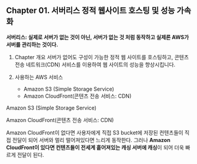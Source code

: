 ## Chapter 01. 서버리스 정적 웹사이트 호스팅 및 성능 가속화

**서버리스: 실제로 서버가 없는 것이 아닌, 서버가 없는 것 처럼 동작하고 실제론 AWS가 서버를 관리하는 것이다.**

1. Chapter 개요
   서버가 없어도 구성이 가능한 정적 웹 사이트를 호스팅하고, 콘텐츠 전송 네트워크(CDN) 서비스를 이용하여 웹 사이트의 성능을 향상시킵니다.
2. 사용하는 AWS 서비스

   - Amazon S3 (Simple Storage Service)
   - Amazon CloudFront(콘텐츠 전송 서비스: CDN)

Amazon S3 (Simple Storage Service)

Amazon CloudFront(콘텐츠 전송 서비스: CDN)

Amazon CloudFront이 없다면 사용자에게 직접 S3 bucket에 저장된 컨텐츠들이 직접 전달이 되어 서버와 멀리 떨어져있다면 느리게 동작한다.
그러나 **Amazon CloudFront이 있다면 컨텐츠들이 전세계 흩어져있는 캐싱 서버에 캐싱**이 되어 더욱 빠르게 전달이 된다.
